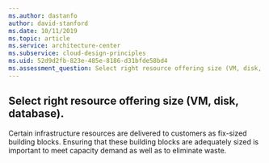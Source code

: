 ```yaml
---
ms.author: dastanfo
author: david-stanford
ms.date: 10/11/2019
ms.topic: article
ms.service: architecture-center
ms.subservice: cloud-design-principles
ms.uid: 52d9d2fb-823e-485e-8186-d31bfde58bd4
ms.assessment_question: Select right resource offering size (VM, disk, database).
---
```

## Select right resource offering size (VM, disk, database).

Certain infrastructure resources are delivered to customers as fix-sized building blocks. Ensuring that these building blocks are adequately sized is important to meet capacity demand as well as to eliminate waste.
